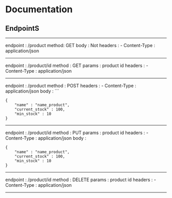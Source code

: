 # Documentation

## EndpointS

-------------------------------------------
endpoint : /product
method: GET
body : Not
headers :
    - Content-Type : application/json

-------------------------------------------
endpoint : /product/id
method : GET
params : product id
headers :
    - Content-Type : application/json

-------------------------------------------

endpoint : /product
method : POST
headers :
    - Content-Type : application/json
body : ```
```
{
	"name" : "name_product",
	"current_stock" : 100,
	"min_stock" : 10
}
```
   
---
endpoint : /product/id
method : PUT
params : product id
headers :
    - Content-Type : application/json
body : 
```
{
	"name" : "name_product",
	"current_stock" : 100,
	"min_stock" : 10
}
```
   
---
endpoint : /product/id
method : DELETE
params : product id
headers :
    - Content-Type : application/json

---


